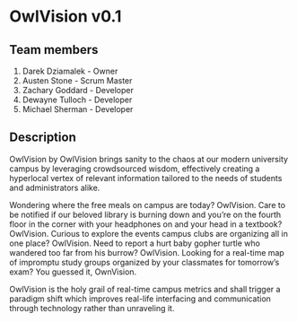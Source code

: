 # OwlVision v0.1

## Team members
1. Darek Dziamalek - Owner
2. Austen Stone - Scrum Master
3. Zachary Goddard - Developer
4. Dewayne Tulloch - Developer
5. Michael Sherman - Developer

## Description
OwlVision by OwlVision brings sanity to the chaos at our modern university campus by leveraging crowdsourced wisdom, effectively creating a hyperlocal vertex of relevant information tailored to the needs of students and administrators alike. 

Wondering where the free meals on campus are today? OwlVision. Care to be notified if our beloved library is burning down and you’re on the fourth floor in the corner with your headphones on and your head in a textbook? OwlVision. Curious to explore the events campus clubs are organizing all in one place? OwlVision. Need to report a hurt baby gopher turtle who wandered too far from his burrow? OwlVision. Looking for a real-time map of impromptu study groups organized by your classmates for tomorrow’s exam? You guessed it, OwnVision. 

OwlVision is the holy grail of real-time campus metrics and shall trigger a paradigm shift which improves real-life interfacing and communication through technology rather than unraveling it.
